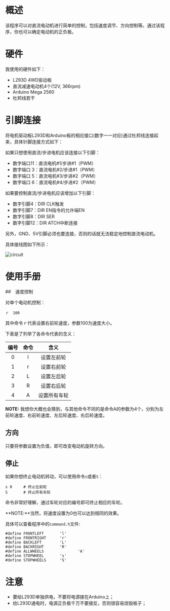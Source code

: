 # 概述

该程序可以对直流电动机进行简单的控制，包括速度调节、方向控制等。通过该程序，你也可以确定电动机的正负极。
# 硬件

我使用的硬件如下：

- L293D 4WD驱动板
- 直流减速电动机4个(12V, 366rpm)
- Arduino Mega 2560
- 杜邦线若干

# 引脚连接

将电机驱动板L293D和Arduino板的相应接口(数字一一对应)通过杜邦线连接起来，具体针脚连接方式如下：

如果只想使用直流/步进电机应该连接以下引脚：

- 数字端口11：直流电机#1/步进#1（PWM）
- 数字端口 3：直流电机#2/步进#1（PWM）
- 数字端口 5：直流电机#3/步进#2（PWM）
- 数字端口 6：直流电机#4/步进#2（PWM）

如果要控制直流/步进电机应该增加以下引脚：

- 数字引脚4：DIR CLK触发
- 数字引脚7：DIR EN指令的允许端EN
- 数字引脚8：DIR SER
- 数字引脚12：DIR ATCH中断连接

另外，GND、5V引脚必须也要连接，否则的话就无法稳定地控制直流电动机。

具体接线图如下所示：

![circuit](https://github.com/Sunlcy/Test_DC_motor/blob/master/Test_DC_motor/circuit_diagram/L293D_bb.png)

# 使用手册

##　速度控制

对单个电动机控制：

    ｒ　100

其中命令ｒ代表设置右前轮速度，参数100为速度大小。

下表是了列举了各命令代表的含义：

|编号| 命令 | 含义 |
| :-------------: | :-------------: | :------: |
| 0 | l       | 设置左前轮       |
| 1 | r       | 设置右前轮       |
| 2 | L       | 设置左后轮       |
| 3 | R       | 设置右后轮       |
| 4 | A       | 设置所有车轮     |

**NOTE:** 我想你大概也会猜到，与其他命令不同的是命令A的参数为4个，分别为左前轮速度、右前轮速度、左后轮速度、右后轮速度。

## 方向

只要将参数设置为负值，即可改变电动机旋转方向。

## 停止

如果你想终止电动机转动，可以使用命令`s`或者`S`：

    s 0     # 终止左前轮
    S       # 终止所有车轮

命令非常好理解，通过车轮对应的编号即可终止相应的车轮。

**NOTE:**当然，将速度设置为0也可以达到相同的效果。

具体可以查看程序中的`command.h`文件:

```
#define FRONTLEFT       'l'
#define FRONTRIGHT      'r'
#define BACKLEFT        'L'
#define BACKRIGHT       'R'
#define ALLWHEELS				'A'
#define STOPWHEEL       's'
#define STOPWHEELS      'S'
```


# 注意

- 要给L293D单独供电，不要将电源接在Arduino上；
- 给L293D通电时，电源正负极千万不要接反，否则很容易烧毁板子；
